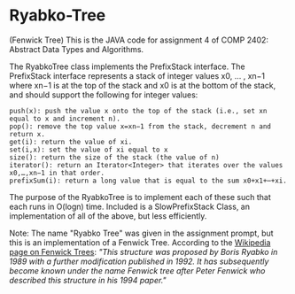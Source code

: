 # Ryabko-Tree
(Fenwick Tree)
This is the JAVA code for assignment 4 of COMP 2402: Abstract Data Types and Algorithms.

The RyabkoTree class implements the PrefixStack interface. The PrefixStack interface represents a stack of integer values x0, … , xn−1 where xn−1 is at the top of the stack and x0 is at the bottom of the stack, and should support the following for integer values:

    push(x): push the value x onto the top of the stack (i.e., set xn equal to x and increment n).
    pop(): remove the top value x=xn−1 from the stack, decrement n and return x.
    get(i): return the value of xi.
    set(i,x): set the value of xi equal to x
    size(): return the size of the stack (the value of n)
    iterator(): return an Iterator<Integer> that iterates over the values x0,…,xn−1 in that order.
    prefixSum(i): return a long value that is equal to the sum x0+x1+⋯+xi.

The purpose of the RyabkoTree is to implement each of these such that each runs in O(logn) time. Included is a SlowPrefixStack Class, an implementation of all of the above, but less efficiently.

Note: The name "Ryabko Tree" was given in the assignment prompt, but this is an implementation of a Fenwick Tree. According to the [Wikipedia page on Fenwick Trees](https://en.wikipedia.org/wiki/Fenwick_tree): *"This structure was proposed by Boris Ryabko in 1989 with a further modification published in 1992. It has subsequently become known under the name Fenwick tree after Peter Fenwick who described this structure in his 1994 paper."*
